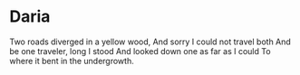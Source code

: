 # Daria

Two roads diverged in a yellow wood,
And sorry I could not travel both
And be one traveler, long I stood
And looked down one as far as I could
To where it bent in the undergrowth.